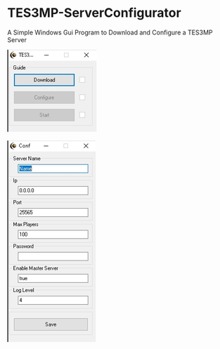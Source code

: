 # TES3MP-ServerConfigurator
A Simple Windows Gui Program to Download and Configure a TES3MP Server

![alt text](https://github.com//Xatmo980/TES3MP-ServerConfigurator/blob/main/1.jpg?raw=true)<br><br>
![alt text](https://github.com//Xatmo980/TES3MP-ServerConfigurator/blob/main/2.jpg?raw=true)<br><br>
